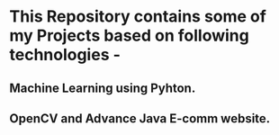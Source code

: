 # This Repository contains some of my Projects based on following technologies -  
## Machine Learning using Pyhton.
## OpenCV and Advance Java E-comm website.

